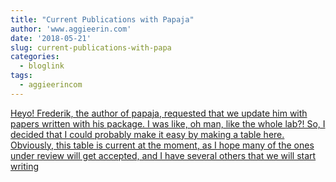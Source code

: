 ```yaml
---
title: "Current Publications with Papaja"
author: 'www.aggieerin.com'
date: '2018-05-21'
slug: current-publications-with-papa
categories:
  - bloglink
tags:
  - aggieerincom
---
```


[Heyo! Frederik, the author of papaja, requested that we update him with papers written with his package. I was like, oh man, like the whole lab?! So, I decided that I could probably make it easy by making a table here. Obviously, this table is current at the moment, as I hope many of the ones under review will get accepted, and I have several others that we will start writing<i class="fas fa-external-link-alt"></i>](https://doomlab.github.io/post/current-publications-with-papaja/)

